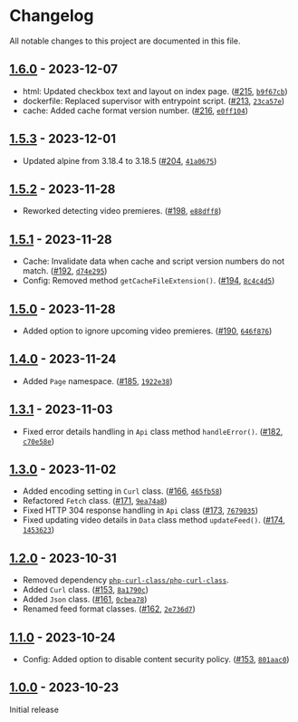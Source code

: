# Changelog

All notable changes to this project are documented in this file.

## [1.6.0](https://github.com/VerifiedJoseph/better-video-rss/releases/tag/v1.6.0) - 2023-12-07

- html: Updated checkbox text and layout on index page. ([#215](https://github.com/VerifiedJoseph/better-video-rss/pull/215), [`b9f67cb`](https://github.com/VerifiedJoseph/better-video-rss/commit/b9f67cb40a65c6357920177e0719029986e3fe4d))
- dockerfile: Replaced supervisor with entrypoint script. ([#213](https://github.com/VerifiedJoseph/better-video-rss/pull/213), [`23ca57e`](https://github.com/VerifiedJoseph/better-video-rss/commit/23ca57e1608773225abef24328617418d4fc5049))
- cache: Added cache format version number. ([#216](https://github.com/VerifiedJoseph/better-video-rss/pull/216), [`e0ff104`](https://github.com/VerifiedJoseph/better-video-rss/commit/e0ff104042467e948ad56e6af52f7ee5274f6bd2))

## [1.5.3](https://github.com/VerifiedJoseph/better-video-rss/releases/tag/v1.5.3) - 2023-12-01

- Updated alpine from 3.18.4 to 3.18.5 ([#204](https://github.com/VerifiedJoseph/better-video-rss/pull/204), [`41a0675`](https://github.com/VerifiedJoseph/better-video-rss/commit/41a067550cb8586b8baca9c7f566fa1a0840f192))

## [1.5.2](https://github.com/VerifiedJoseph/better-video-rss/releases/tag/v1.5.2) - 2023-11-28

- Reworked detecting video premieres. ([#198](https://github.com/VerifiedJoseph/better-video-rss/pull/198), [`e88dff8`](https://github.com/VerifiedJoseph/better-video-rss/commit/e88dff88aafd14004e2e718d5820bfa1652eb2fd))

## [1.5.1](https://github.com/VerifiedJoseph/better-video-rss/releases/tag/v1.5.1) - 2023-11-28

- Cache: Invalidate data when cache and script version numbers do not match. ([#192](https://github.com/VerifiedJoseph/better-video-rss/pull/192), [`d74e295`](https://github.com/VerifiedJoseph/better-video-rss/commit/d74e29580c61fbd78ac6bb2c571c3e442c3b75f0))
- Config: Removed method `getCacheFileExtension()`. ([#194](https://github.com/VerifiedJoseph/better-video-rss/pull/194), [`8c4c4d5`](https://github.com/VerifiedJoseph/better-video-rss/commit/8c4c4d5bb36c36abd9deb14d9c7aab694f8e7e41))

## [1.5.0](https://github.com/VerifiedJoseph/better-video-rss/releases/tag/v1.5.0) - 2023-11-28

- Added option to ignore upcoming video premieres. ([#190](https://github.com/VerifiedJoseph/better-video-rss/pull/190), [`646f876`](https://github.com/VerifiedJoseph/better-video-rss/commit/646f8764782b68f324116279f66f9eb126fcc44d))

## [1.4.0](https://github.com/VerifiedJoseph/better-video-rss/releases/tag/v1.4.0) - 2023-11-24

- Added `Page` namespace. ([#185](https://github.com/VerifiedJoseph/better-video-rss/pull/185), [`1922e38`](https://github.com/VerifiedJoseph/better-video-rss/commit/1922e38bccceea5494dcdd2b911b2246cf78d26d))

## [1.3.1](https://github.com/VerifiedJoseph/better-video-rss/releases/tag/v1.3.1) - 2023-11-03

- Fixed error details handling in `Api` class method `handleError()`. ([#182](https://github.com/VerifiedJoseph/better-video-rss/pull/182), [`c70e58e`](https://github.com/VerifiedJoseph/better-video-rss/commit/c70e58e95d4e5df81637728484cb7b4c195bbac4))

## [1.3.0](https://github.com/VerifiedJoseph/better-video-rss/releases/tag/v1.3.0) - 2023-11-02

- Added encoding setting in `Curl` class. ([#166](https://github.com/VerifiedJoseph/better-video-rss/pull/166), [`465fb58`](https://github.com/VerifiedJoseph/better-video-rss/commit/465fb584c681b7ad7a22ed171304284ec61ec495))
- Refactored `Fetch` class. ([#171](https://github.com/VerifiedJoseph/better-video-rss/pull/171), [`9ea74a8`](https://github.com/VerifiedJoseph/better-video-rss/commit/9ea74a854a661468edaa52b44c32334472cf26f5))
- Fixed HTTP 304 response handling in `Api` class ([#173](https://github.com/VerifiedJoseph/better-video-rss/pull/173), [`7679035`](https://github.com/VerifiedJoseph/better-video-rss/commit/76790359667ff3bec8af2b5025b72f8b83711dce))
- Fixed updating video details in `Data` class method `updateFeed()`. ([#174](https://github.com/VerifiedJoseph/better-video-rss/pull/174), [`1453623`](https://github.com/VerifiedJoseph/better-video-rss/commit/14536231c149e9c0d29ce99663e71e762d4588b4))

## [1.2.0](https://github.com/VerifiedJoseph/better-video-rss/releases/tag/v1.2.0) - 2023-10-31

- Removed dependency [`php-curl-class/php-curl-class`](https://github.com/php-curl-class/php-curl-class).
- Added `Curl` class. ([#153](https://github.com/VerifiedJoseph/better-video-rss/pull/155), [`8a1790c`](https://github.com/VerifiedJoseph/better-video-rss/commit/8a1790cbc50b9b58277fbce6d3c7614106bf5772))
- Added `Json` class. ([#161](https://github.com/VerifiedJoseph/better-video-rss/pull/161), [`0cbea78`](https://github.com/VerifiedJoseph/better-video-rss/commit/0cbea78279f186f830b1d8a76c825ce171f84e3f))
- Renamed feed format classes. ([#162](https://github.com/VerifiedJoseph/better-video-rss/pull/162), [`2e736d7`](https://github.com/VerifiedJoseph/better-video-rss/commit/2e736d71a2d1a55872fe731e57f90e9cb2026886))

## [1.1.0](https://github.com/VerifiedJoseph/better-video-rss/releases/tag/v1.1.0) - 2023-10-24

- Config: Added option to disable content security policy. ([#153](https://github.com/VerifiedJoseph/better-video-rss/pull/153), [`801aac0`](https://github.com/VerifiedJoseph/better-video-rss/commit/801aac03d6db0a425719ea49c07c0c30f48b7122))

## [1.0.0](https://github.com/VerifiedJoseph/better-video-rss/releases/tag/v1.0.0) - 2023-10-23
Initial release
